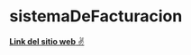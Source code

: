 # sistemaDeFacturacion 

[**Link del sitio web** ✌](http://facturaciondeproductos.infinityfreeapp.com/)

